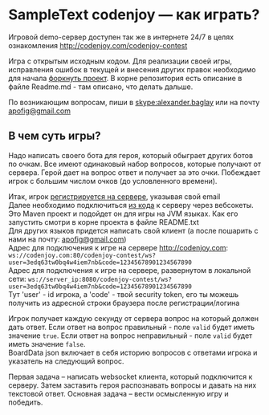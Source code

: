 <meta charset="UTF-8">

# SampleText codenjoy — как играть?

Игровой demo-сервер доступен так же в интернете 24/7 в целях 
ознакомления <a href="http://codenjoy.com/codenjoy-contest">http://codenjoy.com/codenjoy-contest </a>

Игра с открытым исходным кодом. Для реализации своей игры, исправления
ошибок в текущей и внесения других правок необходимо для начала
<a href="https://github.com/codenjoyme/codenjoy">форкнуть проект</a>.
В корне репозитория есть описание в файле Readme.md - там описано, что делать дальше.

По возникающим вопросам, пиши в <a href="skype:alexander.baglay">skype:alexander.baglay</a>
или на почту <a href="mailto:apofig@gmail.com">apofig@gmail.com</a>

## В чем суть игры?

Надо написать своего бота для героя, который обыграет других ботов по очкам. Все имеют одинаковый набор вопросов, 
которые получают от сервера. Герой дает на вопрос ответ и получает за это очки. Побеждает игрок с большим числом очков 
(до условленного времени).

Итак, игрок <a href="/codenjoy-contest/register?gameName=sampletext"> регистрируется на сервере</a>, указывая свой email\
Далее необходимо подключиться <a href="../../../resources/sampletext/user/clients.zip">из кода</a> к серверу через вебсокеты. 
Это Maven проект и подойдет он для игры на JVM языках. Как его запустить смотри в корне проекта в файле README.txt\
Для других языков придется написать свой клиент (а после пошарить с нами на почту: apofig@gmail.com)\
Адрес для подключения к игре на сервере http://codenjoy.com: 
`ws://codenjoy.com:80/codenjoy-contest/ws?user=3edq63tw0bq4w4iem7nb&code=12345678901234567890`\
Адрес для подключения к игре на сервере, развернутом в локальной сети: 
`ws://server_ip:8080/codenjoy-contest/ws?user=3edq63tw0bq4w4iem7nb&code=12345678901234567890`\
Тут 'user' - id игрока, a 'code' - твой security token, его ты можешь получить из адресной
строки браузера после регистрации/логина

Игрок получает каждую секунду от сервера вопрос на который должен дать ответ.
Если ответ на вопрос правильный - поле `valid` будет иметь значение `true`.
Если ответ на вопрос неправильный - поле `valid` будет иметь значение `false`.\
BoardData json включает в себя историю вопросов с ответами игрока и указатель на следующий вопрос.

Первая задача – написать websocket клиента, который подключится к серверу.
Затем заставить героя распознавать вопросы и давать на них текстовой ответ.
Основная задача – вести осмысленную игру и победить.
